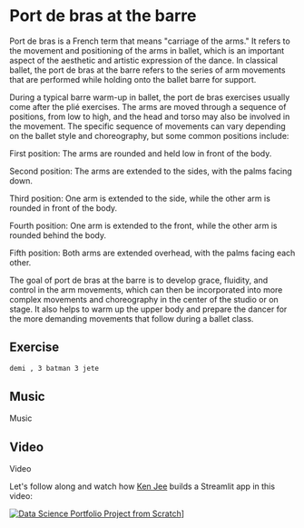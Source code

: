 # Port de bras at the barre

Port de bras is a French term that means "carriage of the arms." It refers to the movement and positioning of the arms in ballet, which is an important aspect of the aesthetic and artistic expression of the dance. In classical ballet, the port de bras at the barre refers to the series of arm movements that are performed while holding onto the ballet barre for support.

During a typical barre warm-up in ballet, the port de bras exercises usually come after the plié exercises. The arms are moved through a sequence of positions, from low to high, and the head and torso may also be involved in the movement. The specific sequence of movements can vary depending on the ballet style and choreography, but some common positions include:

First position: The arms are rounded and held low in front of the body.

Second position: The arms are extended to the sides, with the palms facing down.

Third position: One arm is extended to the side, while the other arm is rounded in front of the body.

Fourth position: One arm is extended to the front, while the other arm is rounded behind the body.

Fifth position: Both arms are extended overhead, with the palms facing each other.

The goal of port de bras at the barre is to develop grace, fluidity, and control in the arm movements, which can then be incorporated into more complex movements and choreography in the center of the studio or on stage. It also helps to warm up the upper body and prepare the dancer for the more demanding movements that follow during a ballet class.
## **Exercise**

```bash
demi , 3 batman 3 jete
```

## **Music**

Music

## **Video**

Video

Let's follow along and watch how [Ken Jee](https://www.youtube.com/c/KenJee1) builds a Streamlit app in this video:

[![Data Science Portfolio Project from Scratch](https://img.youtube.com/vi/Yk-unX4KnV4/0.jpg)](<https://www.youtube.com/watch?v=Yk-unX4KnV4>)]
